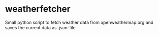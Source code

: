 # weatherfetcher
Small python script to fetch weather data from openweathermap.org and saves the current data as .json-file
